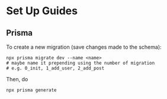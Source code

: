 # Set Up Guides

## Prisma
To create a new migration (save changes made to the schema):
```
npx prisma migrate dev --name <name>
# maybe name it prepending using the number of migration
# e.g. 0_init, 1_add_user, 2_add_post
```

Then, do
```
npx prisma generate
```